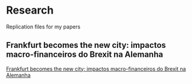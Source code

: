 # Research
 Replication files for my papers

## Frankfurt becomes the new city: impactos macro-financeiros do Brexit na Alemanha

[Frankfurt becomes the new city; impactos macro-financeiros do Brexit na Alemanha](https://github.com/costafilhojoao/Research/tree/main/Frankfurt%20becomes%20the%20new%20city%3B%20impactos%20macro-financeiros%20do%20Brexit%20na%20Alemanha)
